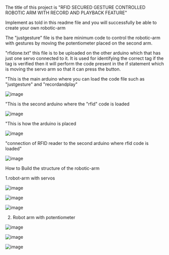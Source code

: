 The title of this project is "RFID SECURED GESTURE CONTROLLED ROBOTIC ARM WITH RECORD AND PLAYBACK FEATURE"

Implement as told in this readme file and you will successfully be able to create your own robotic-arm

The "justgesture" file is the bare minimum code to control the robotic-arm with gestures by moving the potentiometer placed on the second arm.

"rfidone.txt" this file is to be uploaded on the other arduino which that has just one servo connected to it. It is used for identifying the correct tag if the tag is verified then it will perform the code present in the if statement which is moving the servo arm so that it can press the button.

"This is the main arduino where you can load the code file such as "justgesture" and "recordandplay"

![image](https://user-images.githubusercontent.com/121758341/232397852-9cb7af0b-c635-417b-aa0a-421a6e8d795d.png)

"This is the second arduino where the "rfid" code is loaded 

![image](https://user-images.githubusercontent.com/121758341/232398011-799b831e-cbf4-4bdb-b675-784cd92a368c.png)

"This is how the arduino is placed

![image](https://user-images.githubusercontent.com/121758341/232401842-f7e4bfd3-e6ee-4e05-813e-a1eaffc7d643.png)

"connection of RFID reader to the second arduino where rfid code is loaded"

![image](https://user-images.githubusercontent.com/121758341/232398744-47005545-0734-49e7-9fbe-274ebb06269d.png)

How to Build the structure of the robotic-arm

1.robot-arm with servos

![image](https://user-images.githubusercontent.com/121758341/232407088-8523ddff-7cab-4b90-ac30-bb02bb39da18.png)

![image](https://user-images.githubusercontent.com/121758341/232407040-80d61d89-2bdf-45e4-9673-27eaa44118db.png)

![image](https://user-images.githubusercontent.com/121758341/232406996-4f71405c-5ad0-4875-826e-a9d86586a861.png)

2. Robot arm with potentiometer

![image](https://user-images.githubusercontent.com/121758341/232407254-6eca5893-14b4-410b-b140-1a6b7308d43a.png)

![image](https://user-images.githubusercontent.com/121758341/232407293-e4f8817d-14e2-43e1-bcbc-18888f1538ca.png)

![image](https://user-images.githubusercontent.com/121758341/232407326-41cad743-8acc-4dcc-ad76-27748fa2df55.png)
